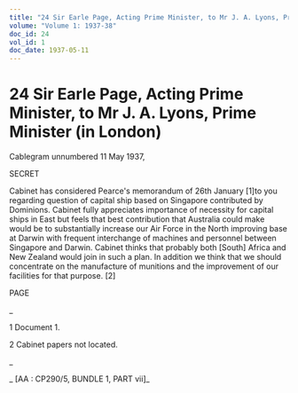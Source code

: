 ```yaml
---
title: "24 Sir Earle Page, Acting Prime Minister, to Mr J. A. Lyons, Prime Minister (in London)"
volume: "Volume 1: 1937-38"
doc_id: 24
vol_id: 1
doc_date: 1937-05-11
---
```


# 24 Sir Earle Page, Acting Prime Minister, to Mr J. A. Lyons, Prime Minister (in London)

Cablegram unnumbered 11 May 1937,

SECRET

Cabinet has considered Pearce's memorandum of 26th January [1]to you regarding question of capital ship based on Singapore contributed by Dominions. Cabinet fully appreciates importance of necessity for capital ships in East but feels that best contribution that Australia could make would be to substantially increase our Air Force in the North improving base at Darwin with frequent interchange of machines and personnel between Singapore and Darwin. Cabinet thinks that probably both [South] Africa and New Zealand would join in such a plan. In addition we think that we should concentrate on the manufacture of munitions and the improvement of our facilities for that purpose. [2]

PAGE

_

1 Document 1.

2 Cabinet papers not located.

_

_ [AA : CP290/5, BUNDLE 1, PART vii]_
